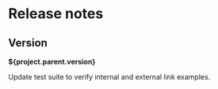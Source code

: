 # Release notes

## Version

**${project.parent.version}**

Update test suite to verify internal and external link examples.
